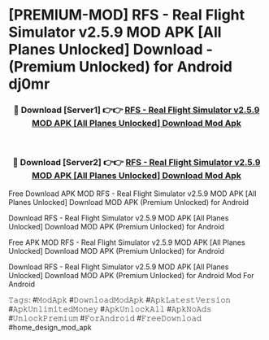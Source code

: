 # [PREMIUM-MOD] RFS - Real Flight Simulator v2.5.9 MOD APK [All Planes Unlocked] Download - (Premium Unlocked) for Android dj0mr



<div align="center">
<h3>🔴 Download [Server1] 👉👉 <a href="https://momento.my/?title=RFS_-_Real_Flight_Simulator_v2.5.9_MOD_APK_[All_Planes_Unlocked]_Download">RFS - Real Flight Simulator v2.5.9 MOD APK [All Planes Unlocked] Download Mod Apk</a></h3><br>

<h3>🔴 Download [Server2] 👉👉 <a href="https://momento.my/?title=RFS_-_Real_Flight_Simulator_v2.5.9_MOD_APK_[All_Planes_Unlocked]_Download">RFS - Real Flight Simulator v2.5.9 MOD APK [All Planes Unlocked] Download Mod Apk</a></h3>
</div>



Free Download APK MOD RFS - Real Flight Simulator v2.5.9 MOD APK [All Planes Unlocked] Download MOD APK (Premium Unlocked) for Android

Download RFS - Real Flight Simulator v2.5.9 MOD APK [All Planes Unlocked] Download MOD APK (Premium Unlocked) for Android

Free APK MOD RFS - Real Flight Simulator v2.5.9 MOD APK [All Planes Unlocked] Download MOD APK (Premium Unlocked) for Android

Download RFS - Real Flight Simulator v2.5.9 MOD APK [All Planes Unlocked] Download MOD APK (Premium Unlocked) for Android Mod For Android

𝚃𝚊𝚐𝚜: #𝙼𝚘𝚍𝙰𝚙𝚔 #𝙳𝚘𝚠𝚗𝚕𝚘𝚊𝚍𝙼𝚘𝚍𝙰𝚙𝚔 #𝙰𝚙𝚔𝙻𝚊𝚝𝚎𝚜𝚝𝚅𝚎𝚛𝚜𝚒𝚘𝚗 #𝙰𝚙𝚔𝚄𝚗𝚕𝚒𝚖𝚒𝚝𝚎𝚍𝙼𝚘𝚗𝚎𝚢 #𝙰𝚙𝚔𝚄𝚗𝚕𝚘𝚌𝚔𝙰𝚕𝚕 #𝙰𝚙𝚔𝙽𝚘𝙰𝚍𝚜 #𝚄𝚗𝚕𝚘𝚌𝚔𝙿𝚛𝚎𝚖𝚒𝚞𝚖 #𝙵𝚘𝚛𝙰𝚗𝚍𝚛𝚘𝚒𝚍 #𝙵𝚛𝚎𝚎𝙳𝚘𝚠𝚗𝚕𝚘𝚊𝚍 #home_design_mod_apk
